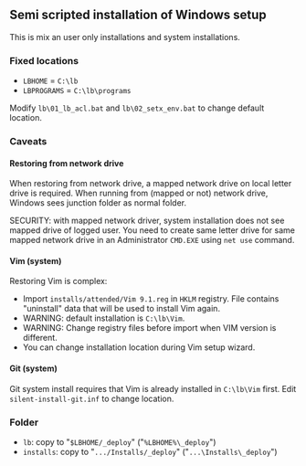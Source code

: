## Semi scripted installation of Windows setup

This is mix an user only installations and system installations.

### Fixed locations

- `LBHOME` = `C:\lb`
- `LBPROGRAMS` = `C:\lb\programs`

Modify `lb\01_lb_acl.bat` and `lb\02_setx_env.bat` to change default location.


### Caveats

#### Restoring from network drive

When restoring from network drive, a mapped network drive on local letter drive
is required. When running from (mapped or not) network drive, Windows sees
junction folder as normal folder.

SECURITY: with mapped network driver, system installation does not see mapped
drive of logged user. You need to create same letter drive for same mapped
network drive in an Administrator `CMD.EXE` using `net use` command.

#### Vim (system)

Restoring Vim is complex:

 - Import `installs/attended/Vim 9.1.reg` in `HKLM` registry. File contains
   "uninstall" data that will be used to install Vim again.
 - WARNING: default installation is `C:\lb\Vim`.
 - WARNING: Change registry files before import when VIM version is different.
 - You can change installation location during Vim setup wizard.

#### Git (system)

Git system install requires that Vim is already installed in `C:\lb\Vim` first.
Edit `silent-install-git.inf` to change location.


### Folder

- `lb`: copy to "`$LBHOME/_deploy`" ("`%LBHOME%\_deploy`")
- `installs`: copy to "`.../Installs/_deploy`" ("`...\Installs\_deploy`")
